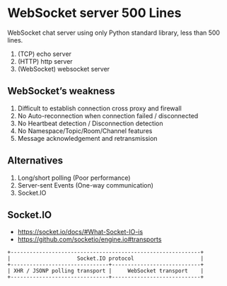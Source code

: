 # WebSocket server 500 Lines

WebSocket chat server using only Python standard library, less than 500 lines.

1. (TCP) echo server 
2. (HTTP) http server 
3. (WebSocket) websocket server


## WebSocket’s weakness

1. Difficult to establish connection cross proxy and firewall
2. No Auto-reconnection when connection failed / disconnected
3. No Heartbeat detection / Disconnection detection
4. No Namespace/Topic/Room/Channel features
5. Message acknowledgement and retransmission


## Alternatives

1. Long/short polling (Poor performance)
2. Server-sent Events (One-way communication)
3. Socket.IO


## Socket.IO

- https://socket.io/docs/#What-Socket-IO-is
- https://github.com/socketio/engine.io#transports

```
+------------------------------------------------------------+
|                     Socket.IO protocol                     |
+-------------------------------+----------------------------+
| XHR / JSONP polling transport |     WebSocket transport    |
+-------------------------------+----------------------------+
```
